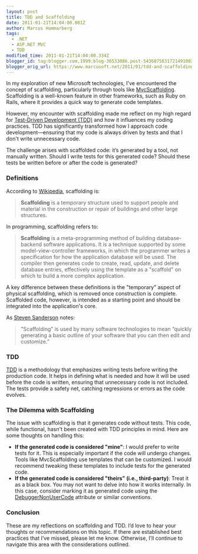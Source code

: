 ```yaml
---
layout: post
title: TDD and Scaffolding
date: 2011-01-21T14:04:00.001Z
author: Marcus Hammarberg
tags:
  - .NET
  - ASP.NET MVC
  - TDD
modified_time: 2011-01-21T14:04:00.334Z
blogger_id: tag:blogger.com,1999:blog-36533086.post-5436875631721491002
blogger_orig_url: https://www.marcusoft.net/2011/01/tdd-and-scaffolding.html
---
```


In my exploration of new Microsoft technologies, I've encountered the concept of scaffolding, particularly through tools like [MvcScaffolding](http://blog.stevensanderson.com/2011/01/13/scaffold-your-aspnet-mvc-3-project-with-the-mvcscaffolding-package/). Scaffolding is a well-known feature in other frameworks, such as Ruby on Rails, where it provides a quick way to generate code templates.

However, my encounter with scaffolding made me reflect on my high regard for [Test-Driven Development (TDD)](http://en.wikipedia.org/wiki/Test-driven_development) and how it influences my coding practices. TDD has significantly transformed how I approach code development—ensuring that my code is always driven by tests and that I don't write unnecessary code.

The challenge arises with scaffolded code: it’s generated by a tool, not manually written. Should I write tests for this generated code? Should these tests be written before or after the code is generated?

### Definitions

According to [Wikipedia](http://en.wikipedia.org/wiki/Scaffolding), scaffolding is:

> **Scaffolding** is a temporary structure used to support people and material in the construction or repair of buildings and other large structures.

In programming, scaffolding refers to:

> **Scaffolding** is a meta-programming method of building database-backend software applications. It is a technique supported by some model-view-controller frameworks, in which the programmer writes a specification for how the application database will be used. The compiler then generates code to create, read, update, and delete database entries, effectively using the template as a "scaffold" on which to build a more complex application.

A key difference between these definitions is the "temporary" aspect of physical scaffolding, which is removed once construction is complete. Scaffolded code, however, is intended as a starting point and should be integrated into the application's core.

As [Steven Sanderson](http://blog.stevensanderson.com/2011/01/13/scaffold-your-aspnet-mvc-3-project-with-the-mvcscaffolding-package/) notes:

> "Scaffolding” is used by many software technologies to mean “quickly generating a basic outline of your software that you can then edit and customize.”

### TDD

[TDD](http://en.wikipedia.org/wiki/Test-driven_development#Benefits) is a methodology that emphasizes writing tests before writing the production code. It helps in defining what is needed and how it will be used before the code is written, ensuring that unnecessary code is not included. The tests provide a safety net, catching regressions or errors as the code evolves.

### The Dilemma with Scaffolding

The issue with scaffolding is that it generates code without tests. This code, while functional, hasn't been created with TDD principles in mind. Here are some thoughts on handling this:

- **If the generated code is considered "mine"**: I would prefer to write tests for it. This is especially important if the code will undergo changes. Tools like MvcScaffolding use templates that can be customized. I would recommend tweaking these templates to include tests for the generated code.
- **If the generated code is considered "theirs" (i.e., third-party)**: Treat it as a black box. You may not want to delve into how it works internally. In this case, consider marking it as generated code using the [DebuggerNonUserCode](http://msdn.microsoft.com/en-us/library/system.diagnostics.debuggernonusercodeattribute.aspx) attribute or similar conventions.

### Conclusion

These are my reflections on scaffolding and TDD. I’d love to hear your thoughts or recommendations on this topic. If there are established best practices that I’ve missed, please let me know. Otherwise, I’ll continue to navigate this area with the considerations outlined.
